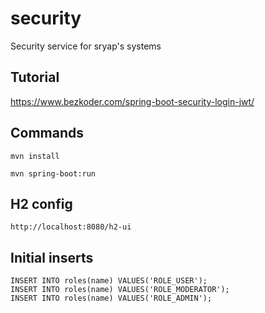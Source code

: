 # security
Security service for sryap's systems

## Tutorial
https://www.bezkoder.com/spring-boot-security-login-jwt/

## Commands

    mvn install

    mvn spring-boot:run


## H2 config

    http://localhost:8080/h2-ui


## Initial inserts

    INSERT INTO roles(name) VALUES('ROLE_USER');
    INSERT INTO roles(name) VALUES('ROLE_MODERATOR');
    INSERT INTO roles(name) VALUES('ROLE_ADMIN');

